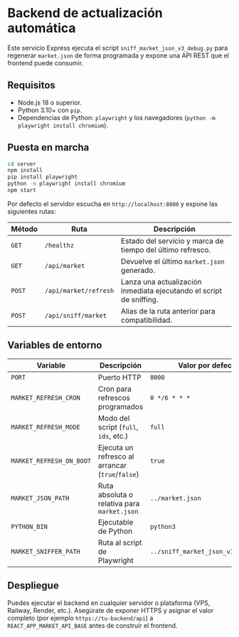 # Backend de actualización automática

Este servicio Express ejecuta el script `sniff_market_json_v3_debug.py` para regenerar `market.json` de forma programada y expone una API REST que el frontend puede consumir.

## Requisitos

- Node.js 18 o superior.
- Python 3.10+ con `pip`.
- Dependencias de Python: `playwright` y los navegadores (`python -m playwright install chromium`).

## Puesta en marcha

```bash
cd server
npm install
pip install playwright
python -m playwright install chromium
npm start
```

Por defecto el servidor escucha en `http://localhost:8000` y expone las siguientes rutas:

| Método | Ruta | Descripción |
| --- | --- | --- |
| `GET` | `/healthz` | Estado del servicio y marca de tiempo del último refresco. |
| `GET` | `/api/market` | Devuelve el último `market.json` generado. |
| `POST` | `/api/market/refresh` | Lanza una actualización inmediata ejecutando el script de sniffing. |
| `POST` | `/api/sniff/market` | Alias de la ruta anterior para compatibilidad. |

## Variables de entorno

| Variable | Descripción | Valor por defecto |
| --- | --- | --- |
| `PORT` | Puerto HTTP | `8000` |
| `MARKET_REFRESH_CRON` | Cron para refrescos programados | `0 */6 * * *` |
| `MARKET_REFRESH_MODE` | Modo del script (`full`, `ids`, etc.) | `full` |
| `MARKET_REFRESH_ON_BOOT` | Ejecuta un refresco al arrancar (`true`/`false`) | `true` |
| `MARKET_JSON_PATH` | Ruta absoluta o relativa para `market.json` | `../market.json` |
| `PYTHON_BIN` | Ejecutable de Python | `python3` |
| `MARKET_SNIFFER_PATH` | Ruta al script de Playwright | `../sniff_market_json_v3_debug.py` |

## Despliegue

Puedes ejecutar el backend en cualquier servidor o plataforma (VPS, Railway, Render, etc.). Asegúrate de exponer HTTPS y asignar el valor completo (por ejemplo `https://tu-backend/api`) a `REACT_APP_MARKET_API_BASE` antes de construir el frontend.
